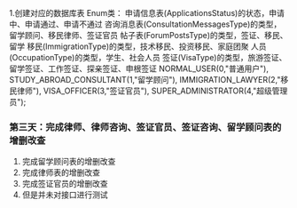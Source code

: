 1.创建对应的数据库表
Enum类：
申请信息表(ApplicationsStatus)的状态，申请中、申请通过、申请不通过
咨询消息表(ConsultationMessagesType)的类型，留学顾问、移民律师、签证官员
帖子表(ForumPostsType)的类型，签证、移民、留学
移民(ImmigrationType)的类型，技术移民、投资移民、家庭团聚
人员(OccupationType)的类型，学生、社会人员
签证(VisaType)的类型，旅游签证、留学签证、工作签证、探亲签证、申根签证
NORMAL_USER(0,"普通用户"),
STUDY_ABROAD_CONSULTANT(1,"留学顾问"),
IMMIGRATION_LAWYER(2,"移民律师"),
VISA_OFFICER(3,"签证官员"),
SUPER_ADMINISTRATOR(4,"超级管理员");

### 第三天：完成律师、律师咨询、签证官员、签证咨询、留学顾问表的增删改查
1. 完成留学顾问表的增删改查
2. 完成律师表的增删改查
3. 完成签证官员的增删改查
4. 但是并未对接口进行测试